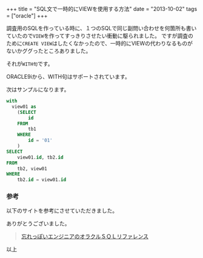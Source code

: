 +++
title = "SQL文で一時的にVIEWを使用する方法"
date = "2013-10-02"
tags = ["oracle"]
+++

調査用のSQLを作っている時に、１つのSQLで同じ副問い合わせを何箇所も書いていたので`VIEW`を作ってすっきりさせたい衝動に駆られました。
ですが調査のために`CREATE VIEW`はしたくなかったので、一時的にVIEWの代わりなるものがないかググったところありました。

それが`WITH句`です。

<!--more-->

ORACLE9iから、WITH句はサポートされています。

次はサンプルになります。

```sql:with_select.sql
with
  view01 as
	(SELECT
        id
    FROM
        tb1
    WHERE
        id = '01'
    )
SELECT
	view01.id, tb2.id
FROM
	tb2, view01
WHERE
    tb2.id = view01.id
```

### 参考

以下のサイトを参考にさせていただきました。

ありがとうございました。

> [忘れっぽいエンジニアのオラクルＳＱＬリファレンス](http://oracle.se-free.com/dml/08_with.html)

以上
